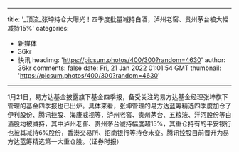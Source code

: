 
---
title: '_顶流_张坤持仓大曝光！四季度批量减持白酒，泸州老窖、贵州茅台被大幅减持15%'
categories: 
 - 新媒体
 - 36kr
 - 快讯
headimg: 'https://picsum.photos/400/300?random=4630'
author: 36kr
comments: false
date: Fri, 21 Jan 2022 01:01:54 GMT
thumbnail: 'https://picsum.photos/400/300?random=4630'
---

<div>   
1月21日，易方达基金披露旗下基金四季报，备受关注的易方达基金经理张坤旗下管理的基金四季报也已出炉。具体来看，张坤管理的易方达蓝筹精选四季度加仓了伊利股份、腾讯控股、海康威视等，泸州老窖、贵州茅台、五粮液、洋河股份等白酒股均被减持，其中泸州老窖、贵州茅台减持幅度超15%，其重仓持有的平安银行也被其减持6%股份，香港交易所、招商银行等持仓未变。腾讯控股目前晋升为易方达蓝筹精选第一大重仓股。（证券时报）  
</div>
            